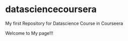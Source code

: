 datasciencecoursera
===================

My first Repository for Datascience Course in Courseera

Welcome to My page!!!
